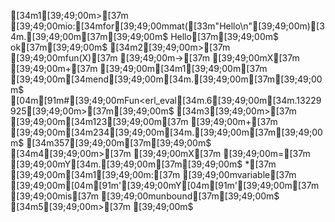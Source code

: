 [34m1[39;49;00m>[37m [39;49;00mio:[34mfor[39;49;00mmat([33m"Hello\n"[39;49;00m)[34m.[39;49;00m[37m[39;49;00m$
Hello[37m[39;49;00m$
ok[37m[39;49;00m$
[34m2[39;49;00m>[37m [39;49;00mfun(X)[37m [39;49;00m->[37m [39;49;00mX[37m [39;49;00m+[37m [39;49;00m[34m1[39;49;00m[37m [39;49;00m[34mend[39;49;00m[34m.[39;49;00m[37m[39;49;00m$
[04m[91m#[39;49;00mFun<erl_eval[34m.6[39;49;00m[34m.13229925[39;49;00m>[37m[39;49;00m$
[34m3[39;49;00m>[37m [39;49;00m[34m123[39;49;00m[37m [39;49;00m+[37m [39;49;00m[34m234[39;49;00m[34m.[39;49;00m[37m[39;49;00m$
[34m357[39;49;00m[37m[39;49;00m$
[34m4[39;49;00m>[37m [39;49;00mX[37m [39;49;00m=[37m [39;49;00mY[34m.[39;49;00m[37m[39;49;00m$
*[37m [39;49;00m[34m1[39;49;00m:[37m [39;49;00mvariable[37m [39;49;00m[04m[91m'[39;49;00mY[04m[91m'[39;49;00m[37m [39;49;00mis[37m [39;49;00munbound[37m[39;49;00m$
[34m5[39;49;00m>[37m [39;49;00m$
